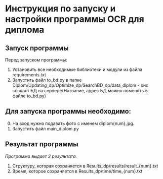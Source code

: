 # Инструкция по запуску и настройки программы OCR для диплома 
## Запуск программы
Перед запуском программы:
1. Установить все необходимые библиотеки и модули из файла requirements.txt
2. Запустить файл to_bd.py в папке Diplom/Updating_dp/Optimize_dp/SearchBD_dp/data_diplom - оно создаст БД на сервере(Название, адрес БД можно поменять в файле to_bd.py)

## Для запуска программы необходимо:
0. На вход нужно подавать фото с именем diplom{num}.jpg.
1. Запустить файл main_diplom.py

## Результат программы
*Программа выдает 2 результата.*
1. Структуру, которая сохраняется в Results_dp/results/result_{num}.txt
2. Время, которое сохраняется в Results_dp/time/time_{num}.txt
